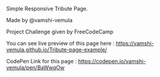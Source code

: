 Simple Responsive Tribute Page.

Made by @vamshi-vemula 

Project Challenge given by FreeCodeCamp

You can see live preview of this page here :
https://vamshi-vemula.github.io/Tribute-page-example/

CodePen Link for this page :
https://codepen.io/vamshi-vemula/pen/BaWwqOw
